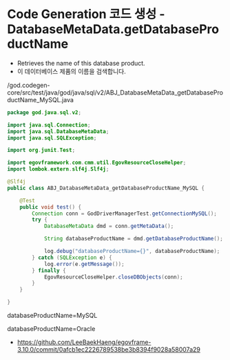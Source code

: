 # Code Generation 코드 생성 - DatabaseMetaData.getDatabaseProductName

- Retrieves the name of this database product.
- 이 데이터베이스 제품의 이름을 검색합니다.

/god.codegen-core/src/test/java/god/java/sql/v2/ABJ_DatabaseMetaData_getDatabaseProductName_MySQL.java

```java
package god.java.sql.v2;

import java.sql.Connection;
import java.sql.DatabaseMetaData;
import java.sql.SQLException;

import org.junit.Test;

import egovframework.com.cmm.util.EgovResourceCloseHelper;
import lombok.extern.slf4j.Slf4j;

@Slf4j
public class ABJ_DatabaseMetaData_getDatabaseProductName_MySQL {

	@Test
	public void test() {
		Connection conn = GodDriverManagerTest.getConnectionMySQL();
		try {
			DatabaseMetaData dmd = conn.getMetaData();

			String databaseProductName = dmd.getDatabaseProductName();

			log.debug("databaseProductName={}", databaseProductName);
		} catch (SQLException e) {
			log.error(e.getMessage());
		} finally {
			EgovResourceCloseHelper.closeDBObjects(conn);
		}
	}

}
```

databaseProductName=MySQL

databaseProductName=Oracle

- https://github.com/LeeBaekHaeng/egovframe-3.10.0/commit/0afcb1ec2226789538be3b8394f9028a58007a29
